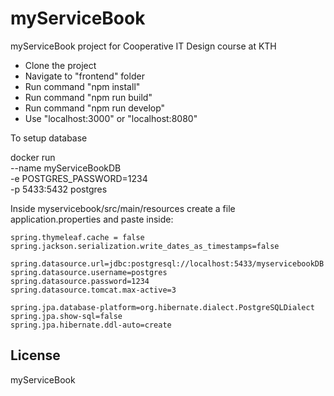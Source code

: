 # myServiceBook

myServiceBook project for Cooperative IT Design course at KTH
  - Clone the project
  - Navigate to "frontend" folder
  - Run command "npm install"
  - Run command "npm run build"
  - Run command "npm run develop"
  - Use "localhost:3000" or "localhost:8080"

To setup database

docker run \
    --name myServiceBookDB \
    -e POSTGRES_PASSWORD=1234 \
    -p 5433:5432 postgres


Inside myservicebook/src/main/resources create a file application.properties
and paste inside:

	spring.thymeleaf.cache = false
	spring.jackson.serialization.write_dates_as_timestamps=false

	spring.datasource.url=jdbc:postgresql://localhost:5433/myservicebookDB
	spring.datasource.username=postgres
	spring.datasource.password=1234
	spring.datasource.tomcat.max-active=3

	spring.jpa.database-platform=org.hibernate.dialect.PostgreSQLDialect
	spring.jpa.show-sql=false
	spring.jpa.hibernate.ddl-auto=create


License
----
myServiceBook

